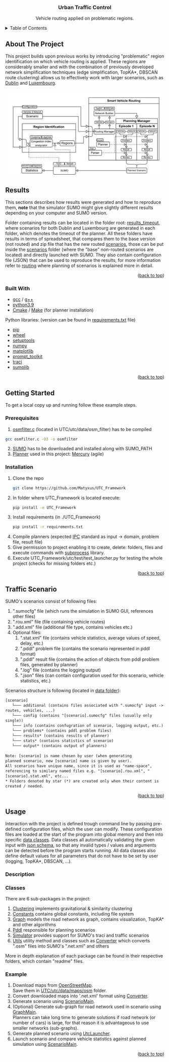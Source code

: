 <div id="top"></div>


<!-- PROJECT LOGO -->
<br />
<div align="center">
  <h3 align="center">Urban Traffic Control</h3>

  <p align="center">
    Vehicle routing applied on problematic regions.
  </p>
</div>



<!-- TABLE OF CONTENTS -->
<details>
  <summary>Table of Contents</summary>
  <ol>
    <li>
      <a href="#about-the-project">About The Project</a>
      <ul>
         <li><a href="#results">Results</a></li>
        <li><a href="#built-with">Built With</a></li>
      </ul>
    </li>
    <li>
      <a href="#getting-started">Getting Started</a>
      <ul>
        <li><a href="#prerequisites">Prerequisites</a></li>
        <li><a href="#installation">Installation</a></li>
      </ul>
    </li>
   <li>
      <a href="#scenario">Traffic Scenario</a>
    </li>
    <li>
      <a href="#usafe">Usage</a>
      <ul>
        <li><a href="#description">Description</a></li>
        <li><a href="#classes">Classes</a></li>
        <li><a href="#example">Example</a></li>
      </ul>
    </li>
  </ol>
</details>



<!-- ABOUT THE PROJECT -->
## About The Project

This project builds upon previous works by introducing "problematic" region identification on which vehicle
routing is applied. These regions are considerably smaller and with the combination of previously developed
network simplification techniques (edge simplification, TopKA*, DBSCAN route clustering) allows us to effectively
work with larger scenarios, such as [Dublin](https://github.com/maxime-gueriau/ITSC2020_CAV_impact) 
and [Luxembourg](https://github.com/lcodeca/LuSTScenario).

![Flow Diagram](Images/FrameworkUTC.png)

<!-- Results -->
## Results
This sections describes how results were generated and how to reproduce them, **note** that the simulator SUMO might
give slightly different results depending on your computer and SUMO version. 

Folder containing results can be located in the folder root: [results_timeout](./results_timeout), where
scenarios for both Dublin and Luxembourg are generated in each folder, which denotes the timeout of the planner.
All these folders have results in terms of spreadsheet, that compares them to the base version (not routed) and
zip file that has the new routed [scenarios](#scenario), those can be put inside the [scenarios](./utc/data/scenarios)
folder (where the "base" non-routed scenarios are located) and directly launched with SUMO. They also contain configuration file (JSON) that can be used
to reproduce the results, for more information refer to [routing](./utc/src/routing) where planning
of scenarios is explained more in detail.

<p align="right">(<a href="#top">back to top</a>)</p>

### Built With

* [gcc]() / [g++]()
* [python3.9]()
* [Cmake]() / [Make]() (for planner installation)

Python libraries: (version can be found in [requirements.txt](/requirements.txt) file)
* [pip](https://pypi.org/project/pip/)
* [wheel](https://pypi.org/project/wheel/)
* [setuptools](https://pypi.org/project/setuptools/)
* [numpy](https://numpy.org/)
* [matplotlib](https://matplotlib.org/)
* [prompt_toolkit](https://python-prompt-toolkit.readthedocs.io/en/master/)
* [traci](https://pypi.org/project/traci/)
* [sumolib](https://pypi.org/project/sumolib/)

<p align="right">(<a href="#top">back to top</a>)</p>



<!-- GETTING STARTED -->
## Getting Started

To get a local copy up and running follow these example steps.

### Prerequisites


1) [osmfilter.c](https://wiki.openstreetmap.org/wiki/Osmfilter) (located in UTC/utc/data/osm_filter) has to be compiled
  ```sh
  gcc osmfilter.c -O3 -o osmfilter
  ```
2) [SUMO](https://www.eclipse.org/sumo/) has to be downloaded and installed along with SUMO_PATH
3) [Planner](https://ipc2018-classical.bitbucket.io/#description) 
used in this project: [Mercury](https://helios.hud.ac.uk/scommv/IPC-14/errPlan.html) (agile)

### Installation

1. Clone the repo
   ```sh
   git clone https://github.com/Matyxus/UTC_Framework
   ```
2. In folder where UTC_Framework is located execute:
   ```sh
   pip install -e UTC_Framework
   ```
3. Install requirements (in ./UTC_Framework)
   ```sh
   pip install -r requirements.txt
   ```
4. Compile planners (expected [IPC](https://www.icaps-conference.org/competitions/) 
standard as input -> domain, problem file, result file)
5. Give permission to project enabling it to create, delete: folders, files and execute
commands with [subprocess](https://docs.python.org/3/library/subprocess.html) library.
6. Execute UTC_Framework/utc/test/test_launcher.py for testing the whole project (checks for missing folders etc.)

<p align="right">(<a href="#top">back to top</a>)</p>

<!-- Scenario -->
## Traffic Scenario
SUMO's scenarios consist of following files:
1. ".sumocfg" file (which runs the simulation in SUMO GUI, references other files)
2. ".rou.xml" file (file containing vehicle routes)
3. ".add.xml" file (additional file type, contains vehicles etc.)
5. Optional files:  
   1. ".stat.xml" file (contains vehicle statistics, average values of speed, delay, etc.)
   2. ".pddl" problem file (contains the scenario represented in pddl format)
   3. ".pddl" result file (contains the action of objects from pddl problem files, generated by planner)
   4. ".log" file (contains the logging output)
   5. ".json" files (can contain configuration used for this scenario, vehicle statistics, etc.)
   
Scenarios structure is following (located in [data folder](./utc/data/scenarios)):
```
[scenario]
   └─── additional (contains files associated with ".sumocfg" input -> routes, vehicles, ...)
   └─── config (contains "[scenario].sumocfg" files (usually only single))  
   └─── info (contains confugration of scenario, logging output, etc.) 
   └─── problems* (contains pddl problem files)
   └─── results* (contains results of planner)
   └─── stats* (contains statistics of scenario)
   └─── output* (contains output of planners)

Note: [scenario] is name chosen by user (when generating
planned scenario, new [scenario] name is given by user).
All scenarios have unique name, since it is used as "name-space",
referencing to similary named files e.g. "[scenario].rou.xml", "[scenario].stat.xml", etc...
* Folders denoted by star (*) are created only when their content is created / needed.
```
<p align="right">(<a href="#top">back to top</a>)</p>

<!-- USAGE EXAMPLES -->
## Usage

Interaction with the project is defined trough command line by passing pre-defined configuration files, which
the user can modify. These configuration files are loaded at the start of the program into global memory and then into
specific [data classes](https://docs.python.org/3/library/dataclasses.html). Data classes all automatically validating
the given input with [json schema](https://python-jsonschema.readthedocs.io/en/stable/), so that any invalid
types / values and arguments can be detected before the program starts running. All data classes also define default values
for all parameters that do not have to be set by user (logging, TopKA*, DBSCAN, ...).

### Description

### Classes

There are 6 sub-packages in the project:
1. [Clustering](./utc/src/clustering) implements gravitational & similarity clustering
2. [Constants](./utc/src/constants) contains global constants, including file system
3. [Graph](./utc/src/graph) models the road network as graph, contains visualization, TopKA* and other algorithms
4. [Pddl](./utc/src/routing) responsible for planning scenarios
5. [Simulator](./utc/src/simulator) provides support for SUMO's traci and traffic scenarios
6. [Utils](./utc/src/utils) utility method and classes such as [Converter](./utc/src/utils/converter.py) which converts ".osm" files into SUMO's ".net.xml" and others

More in depth explanation of each package can be found in their respective folders, which contain "readme" files.

### Example

1. Download maps from [OpenStreetMap](https://www.openstreetmap.org/). \
Save them in [UTC/utc/data/maps/osm](./utc/data/maps/osm) folder.
2. Convert downloaded maps into '.net.xml' format using [Converter](./utc/src/converter).
3. Generate scenario using [ScenarioMain](./utc/src/simulator). 
4. (Optional) Generate sub-graph for road network used in scenario using [GraphMain](./utc/src/graph). \
Planners can take long time to generate solutions if road network (or number of cars)
is large, for that reason it is advantageous to use smaller networks (sub-graphs).
5. Generate planned scenario using [UtcLauncher](utc/src/routing/utc_problem).
6. Launch scenario and compare vehicle statistics against planned simulation using [ScenarioMain](./utc/src/simulator).

<p align="right">(<a href="#top">back to top</a>)</p>